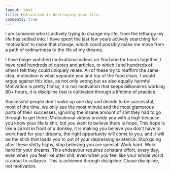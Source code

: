 ```yaml
---
layout: post
title: Motivation is destroying your life.
comments: true
---
```


I am someone who is actively trying to change my life, from the lethargy my life has settled into. I have spent the last few years actively searching for ‘motivation’ to make that change, which could possibly make me move from a path of ordinariness to the life of my dreams.

 I have binge-watched motivational videos on YouTube for hours together, I have read hundreds of quotes and articles, to which I and hundreds of others felt they could uniquely relate. All of these try to reaffirm the same idea, motivation is what separate you and top of the food chain, I would argue against this idea, as not only wrong but as also equally harmful. Motivation is pretty flimsy, it is not motivation that keeps billionaires working 80+ hours, it is discipline that is cultivated through a lifetime of practice. 
 
 Successful people don’t wake up one day and decide to be successful, most of the time, we only see the most minute and the most glamorous parts of their successes, ignoring the insane amount of shit they had to go through to get there. Motivational videos provide you with a high because you know your life is shit, but you want to believe there is hope. This hope is like a carrot in front of a donkey, it is making you believe you don’t have to work hard for your dreams, the right opportunity will come to you, and it will be the stick that leads you to out of your depressing existence. Stop going after these shitty highs, stop believing you are special. Work hard. Work hard for your dreams. This endeavour requires constant effort, every day, even when you feel like utter shit, even when you feel like your whole world is about to collapse. This is achieved through discipline. Chase discipline, not motivation.